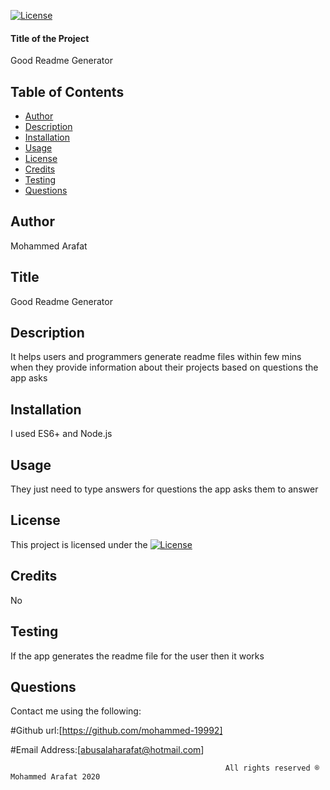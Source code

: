 
  
[![License](https://img.shields.io/badge/License-Apache%202.0-blue.svg)](https://opensource.org/licenses/Apache-2.0)




#### Title of the Project ####
Good Readme Generator

## Table of Contents
* [Author](#Author) 
* [Description](#Description)
* [Installation](#Installation)
* [Usage](#Usage)
* [License](#License)
* [Credits](#Credits)
* [Testing](#Testing)
* [Questions](#Questions)

## Author
Mohammed Arafat

## Title
Good Readme Generator

## Description
It helps users and programmers generate readme files within few mins when they provide information about their projects based on questions the app asks

## Installation
I used ES6+ and Node.js

## Usage
They just need to type answers for questions the app asks them to answer

## License
This project is licensed under the [![License](https://img.shields.io/badge/License-Apache%202.0-blue.svg)](https://opensource.org/licenses/Apache-2.0)

## Credits
No

## Testing
If the app generates the readme file for the user then it works

## Questions
Contact me using the following:

#Github url:[https://github.com/mohammed-19992]

#Email Address:[abusalaharafat@hotmail.com]


                                                    All rights reserved ® Mohammed Arafat 2020 


